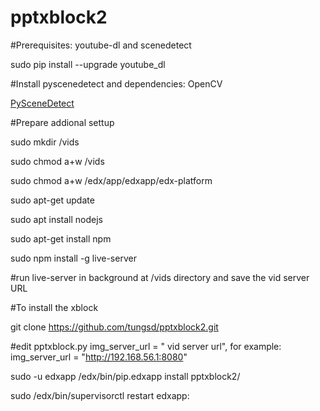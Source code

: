 # pptxblock2

#Prerequisites: youtube-dl and scenedetect

sudo pip install --upgrade youtube_dl

#Install pyscenedetect and dependencies: OpenCV

[PySceneDetect](https://pyscenedetect.readthedocs.io/en/latest/download/#installation)

#Prepare addional settup

sudo mkdir /vids

sudo chmod a+w /vids

sudo chmod a+w /edx/app/edxapp/edx-platform

sudo apt-get update

sudo apt install nodejs

sudo apt-get install npm

sudo npm install -g live-server

#run live-server in background at /vids directory and save the vid server URL


#To install the xblock

git clone https://github.com/tungsd/pptxblock2.git

#edit pptxblock.py img_server_url = " vid server url", for example: img_server_url = "http://192.168.56.1:8080"

sudo -u edxapp /edx/bin/pip.edxapp install pptxblock2/

sudo /edx/bin/supervisorctl restart edxapp:

